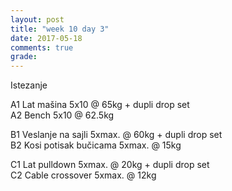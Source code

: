 ```yaml
---
layout: post
title: "week 10 day 3"
date: 2017-05-18
comments: true
grade:
---
```


Istezanje

A1 Lat mašina 5x10 @ 65kg + dupli drop set    
A2 Bench 5x10 @ 62.5kg    

B1 Veslanje na sajli 5xmax. @ 60kg + dupli drop set   
B2 Kosi potisak bučicama 5xmax. @ 15kg       

C1 Lat pulldown 5xmax. @ 20kg + dupli drop set            
C2 Cable crossover 5xmax. @ 12kg    
